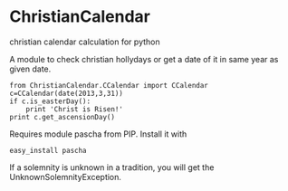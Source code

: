 ChristianCalendar
=================

christian calendar calculation for python

A module to check christian hollydays or get a date of it in same year as given date.

    from ChristianCalendar.CCalendar import CCalendar
    c=CCalendar(date(2013,3,31))
    if c.is_easterDay():
        print 'Christ is Risen!'
    print c.get_ascensionDay()

Requires module pascha from PIP. Install it with 
    
    easy_install pascha

If a solemnity is unknown in a tradition, you will get the UnknownSolemnityException.

